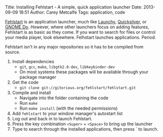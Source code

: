 Title: Installing Fehlstart - A simple, quick application launcher
Date: 2013-09-09 18:51
Author: Carey Metcalfe
Tags: application, code

[Fehlstart][] is an application launcher, much like [Launchy][],
[Quicksilver][], or [GNOME Do][]. However, where other launchers focus
on adding features, Fehlstart is as basic as they come. If you want to
search for files or control your media player, look elsewhere. Felhstart
launches applications. Period.

Fehlstart isn't in any major repositories so it has to be compiled from
source.

1. Install dependencies
    - `git`, `gcc`, `make`, `libgtk2.0-dev`, `libkeybinder-dev`
    - On most systems these packages will be available through your package manager
2. Get the code
    - `git clone git://gitorious.org/fehlstart/fehlstart.git`
3. Compile and install
    - Navigate into the folder containing the code
    - Run `make`
    - Run `make install` (with the needed permissions)
4. Add `fehlstart` to your window manager's autostart list
5. Log out and back in to launch Fehlstart.
6. Press the key combination `<Super>` + `<Space>` to bring up the
   launcher
7. Type to search through the installed applications, then press
   <Enter>` to launch.

  [Fehlstart]: https://gitorious.org/fehlstart
  [Launchy]: http://www.launchy.net/
  [Quicksilver]: http://qsapp.com/
  [GNOME Do]: http://do.cooperteam.net/
